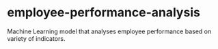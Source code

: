 # employee-performance-analysis
Machine Learning model that analyses employee performance based on variety of indicators.
